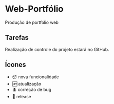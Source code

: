 # Web-Portfólio

Produção de portfólio web

## Tarefas

Realização de controle do projeto estará no GitHub.

## Ícones

- :package: nova funcionalidade
- :up: atualização
- :beetle: correção de bug
- :checkered_flag: release
